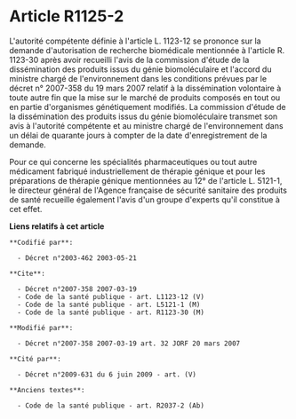 # Article R1125-2

L'autorité compétente définie à l'article L. 1123-12 se prononce sur la demande d'autorisation de recherche biomédicale
mentionnée à l'article R. 1123-30 après avoir recueilli l'avis de la commission d'étude de la dissémination des produits
issus du génie biomoléculaire et l'accord du ministre chargé de l'environnement dans les conditions prévues par le décret n°
2007-358 du 19 mars 2007 relatif à la dissémination volontaire à toute autre fin que la mise sur le marché de produits
composés en tout ou en partie d'organismes génétiquement modifiés. La commission d'étude de la dissémination des produits
issus du génie biomoléculaire transmet son avis à l'autorité compétente et au ministre chargé de l'environnement dans un
délai de quarante jours à compter de la date d'enregistrement de la demande.

Pour ce qui concerne les spécialités pharmaceutiques ou tout autre médicament fabriqué industriellement de thérapie génique
et pour les préparations de thérapie génique mentionnées au 12° de l'article L. 5121-1, le directeur général de l'Agence
française de sécurité sanitaire des produits de santé recueille également l'avis d'un groupe d'experts qu'il constitue à cet
effet.

**Liens relatifs à cet article**

	**Codifié par**:

	  - Décret n°2003-462 2003-05-21

	**Cite**:

	  - Décret n°2007-358 2007-03-19
	  - Code de la santé publique - art. L1123-12 (V)
	  - Code de la santé publique - art. L5121-1 (M)
	  - Code de la santé publique - art. R1123-30 (M)

	**Modifié par**:

	  - Décret n°2007-358 2007-03-19 art. 32 JORF 20 mars 2007

	**Cité par**:

	  - Décret n°2009-631 du 6 juin 2009 - art. (V)

	**Anciens textes**:

	  - Code de la santé publique - art. R2037-2 (Ab)
